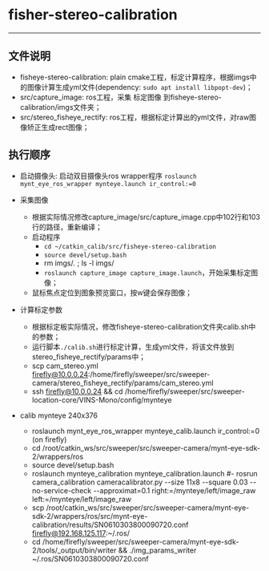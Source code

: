 # fisher-stereo-calibration

-----

## 文件说明
* fisheye-stereo-calibration: plain cmake工程，标定计算程序，根据imgs中的图像计算生成yml文件(dependency: `sudo apt install libpopt-dev`)；
* src/capture_image: ros工程，采集 标定图像 到fisheye-stereo-calibration/imgs文件夹；
* src/stereo_fisheye_rectify: ros工程，根据标定计算出的yml文件，对raw图像矫正生成rect图像；

## 执行顺序
* 启动摄像头: 启动双目摄像头ros wrapper程序 `roslaunch mynt_eye_ros_wrapper mynteye.launch ir_control:=0`

* 采集图像
  - 根据实际情况修改capture_image/src/capture_image.cpp中102行和103行的路径，重新编译；
  - 启动程序
    - `cd ~/catkin_calib/src/fisheye-stereo-calibration`
    - `source devel/setup.bash`
    - rm imgs/*.*  ; ls -l imgs/
    - `roslaunch capture_image capture_image.launch`，开始采集标定图像；
  - 鼠标焦点定位到图象预览窗口，按w键会保存图像；

* 计算标定参数
  - 根据标定板实际情况，修改fisheye-stereo-calibration文件夹calib.sh中的参数；
  - 运行脚本`./calib.sh`进行标定计算，生成yml文件，将该文件放到stereo_fisheye_rectify/params中；
  - scp cam_stereo.yml firefly@10.0.0.24:/home/firefly/sweeper/src/sweeper-camera/stereo_fisheye_rectify/params/cam_stereo.yml
  - ssh firefly@10.0.0.24  && cd /home/firefly/sweeper/src/sweeper-location-core/VINS-Mono/config/mynteye

* calib mynteye 240x376
  - roslaunch mynt_eye_ros_wrapper mynteye_calib.launch ir_control:=0  (on firefly)
  - cd /root/catkin_ws/src/sweeper/src/sweeper-camera/mynt-eye-sdk-2/wrappers/ros
  - source devel/setup.bash
  - roslaunch mynteye_calibration mynteye_calibration.launch    #- rosrun camera_calibration cameracalibrator.py --size 11x8 --square 0.03 --no-service-check --approximat=0.1 right:=/mynteye/left/image_raw  left:=/mynteye/left/image_raw
  - scp /root/catkin_ws/src/sweeper/src/sweeper-camera/mynt-eye-sdk-2/wrappers/ros/src/mynt-eye-calibration/results/SN0610303800090720.conf   firefly@192.168.125.117:~/.ros/
  - cd /home/firefly/sweeper/src/sweeper-camera/mynt-eye-sdk-2/tools/_output/bin/writer  && ./img_params_writer ~/.ros/SN0610303800090720.conf


